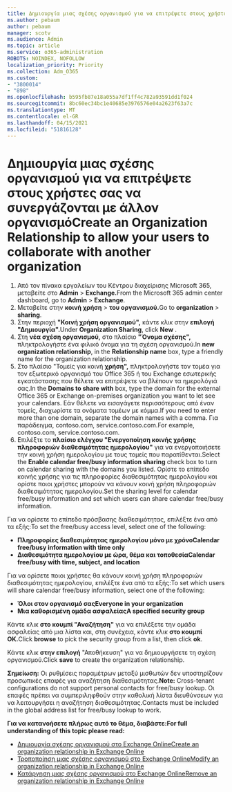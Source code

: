 ```yaml
---
title: Δημιουργία μιας σχέσης οργανισμού για να επιτρέψετε στους χρήστες σας να συνεργάζονται με άλλον οργανισμό
ms.author: pebaum
author: pebaum
manager: scotv
ms.audience: Admin
ms.topic: article
ms.service: o365-administration
ROBOTS: NOINDEX, NOFOLLOW
localization_priority: Priority
ms.collection: Adm_O365
ms.custom:
- "3800014"
- "898"
ms.openlocfilehash: b595fb87e18a055a7df1ff4c782a93591dd1f024
ms.sourcegitcommit: 8bc60ec34bc1e40685e3976576e04a2623f63a7c
ms.translationtype: MT
ms.contentlocale: el-GR
ms.lasthandoff: 04/15/2021
ms.locfileid: "51816128"
---
```

# <a name="create-an-organization-relationship-to-allow-your-users-to-collaborate-with-another-organization"></a><span data-ttu-id="2d3eb-102">Δημιουργία μιας σχέσης οργανισμού για να επιτρέψετε στους χρήστες σας να συνεργάζονται με άλλον οργανισμό</span><span class="sxs-lookup"><span data-stu-id="2d3eb-102">Create an Organization Relationship to allow your users to collaborate with another organization</span></span>

1. <span data-ttu-id="2d3eb-103">Από τον πίνακα εργαλείων του Κέντρου διαχείρισης Microsoft 365, μεταβείτε στο **Admin**  >  **Exchange.**</span><span class="sxs-lookup"><span data-stu-id="2d3eb-103">From the Microsoft 365 admin center dashboard, go to **Admin** > **Exchange**.</span></span>
2. <span data-ttu-id="2d3eb-104">Μεταβείτε στην **κοινή χρήση**  >  **του οργανισμού.**</span><span class="sxs-lookup"><span data-stu-id="2d3eb-104">Go to **organization** > **sharing**.</span></span>
3. <span data-ttu-id="2d3eb-105">Στην περιοχή **"Κοινή χρήση οργανισμού",** κάντε κλικ στην **επιλογή "Δημιουργία".**</span><span class="sxs-lookup"><span data-stu-id="2d3eb-105">Under **Organization Sharing**, click **New** .</span></span>
4. <span data-ttu-id="2d3eb-106">Στη **νέα σχέση οργανισμού,** στο πλαίσιο **"Όνομα σχέσης",** πληκτρολογήστε ένα φιλικό όνομα για τη σχέση οργανισμού.</span><span class="sxs-lookup"><span data-stu-id="2d3eb-106">In **new organization relationship**, in the **Relationship name** box, type a friendly name for the organization relationship.</span></span>
5. <span data-ttu-id="2d3eb-107">Στο πλαίσιο "Τομείς για κοινή **χρήση",** πληκτρολογήστε τον τομέα για τον εξωτερικό οργανισμό του Office 365 ή του Exchange εσωτερικής εγκατάστασης που θέλετε να επιτρέψετε να βλέπουν τα ημερολόγιά σας.</span><span class="sxs-lookup"><span data-stu-id="2d3eb-107">In the **Domains to share with** box, type the domain for the external Office 365 or Exchange on-premises organization you want to let see your calendars.</span></span> <span data-ttu-id="2d3eb-108">Εάν θέλετε να εισαγάγετε περισσότερους από έναν τομείς, διαχωρίστε τα ονόματα τομέων με κόμμα.</span><span class="sxs-lookup"><span data-stu-id="2d3eb-108">If you need to enter more than one domain, separate the domain names with a comma.</span></span> <span data-ttu-id="2d3eb-109">Για παράδειγμα, contoso.com, service.contoso.com.</span><span class="sxs-lookup"><span data-stu-id="2d3eb-109">For example, contoso.com, service.contoso.com.</span></span>
6. <span data-ttu-id="2d3eb-110">Επιλέξτε το **πλαίσιο ελέγχου "Ενεργοποίηση κοινής χρήσης πληροφοριών διαθεσιμότητας ημερολογίου"** για να ενεργοποιήσετε την κοινή χρήση ημερολογίου με τους τομείς που παρατίθενται.</span><span class="sxs-lookup"><span data-stu-id="2d3eb-110">Select the **Enable calendar free/busy information sharing** check box to turn on calendar sharing with the domains you listed.</span></span> <span data-ttu-id="2d3eb-111">Ορίστε το επίπεδο κοινής χρήσης για τις πληροφορίες διαθεσιμότητας ημερολογίου και ορίστε ποιοι χρήστες μπορούν να κάνουν κοινή χρήση πληροφοριών διαθεσιμότητας ημερολογίου.</span><span class="sxs-lookup"><span data-stu-id="2d3eb-111">Set the sharing level for calendar free/busy information and set which users can share calendar free/busy information.</span></span>  

<span data-ttu-id="2d3eb-112">Για να ορίσετε το επίπεδο πρόσβασης διαθεσιμότητας, επιλέξτε ένα από τα εξής:</span><span class="sxs-lookup"><span data-stu-id="2d3eb-112">To set the free/busy access level, select one of the following:</span></span>

- <span data-ttu-id="2d3eb-113">**Πληροφορίες διαθεσιμότητας ημερολογίου μόνο με χρόνο**</span><span class="sxs-lookup"><span data-stu-id="2d3eb-113">**Calendar free/busy information with time only**</span></span>
- <span data-ttu-id="2d3eb-114">**Διαθεσιμότητα ημερολογίου με ώρα, θέμα και τοποθεσία**</span><span class="sxs-lookup"><span data-stu-id="2d3eb-114">**Calendar free/busy with time, subject, and location**</span></span>  

 <span data-ttu-id="2d3eb-115">Για να ορίσετε ποιοι χρήστες θα κάνουν κοινή χρήση πληροφοριών διαθεσιμότητας ημερολογίου, επιλέξτε ένα από τα εξής:</span><span class="sxs-lookup"><span data-stu-id="2d3eb-115">To set which users will share calendar free/busy information, select one of the following:</span></span>

- <span data-ttu-id="2d3eb-116">**Όλοι στον οργανισμό σας**</span><span class="sxs-lookup"><span data-stu-id="2d3eb-116">**Everyone in your organization**</span></span>
- <span data-ttu-id="2d3eb-117">**Μια καθορισμένη ομάδα ασφαλείας**</span><span class="sxs-lookup"><span data-stu-id="2d3eb-117">**A specified security group**</span></span>  

<span data-ttu-id="2d3eb-118">Κάντε κλικ **στο κουμπί "Αναζήτηση"** για να επιλέξετε την ομάδα ασφαλείας από μια λίστα και, στη συνέχεια, κάντε κλικ **στο κουμπί OK.**</span><span class="sxs-lookup"><span data-stu-id="2d3eb-118">Click **browse** to pick the security group from a list, then click **ok**.</span></span>

<span data-ttu-id="2d3eb-119">Κάντε κλικ **στην επιλογή** "Αποθήκευση" για να δημιουργήσετε τη σχέση οργανισμού.</span><span class="sxs-lookup"><span data-stu-id="2d3eb-119">Click **save** to create the organization relationship.</span></span>  

<span data-ttu-id="2d3eb-120">**Σημείωση:** Οι ρυθμίσεις παραμέτρων μεταξύ μισθωτών δεν υποστηρίζουν προσωπικές επαφές για αναζήτηση διαθεσιμότητας.</span><span class="sxs-lookup"><span data-stu-id="2d3eb-120">**Note:** Cross-tenant configurations do not support personal contacts for free/busy lookup.</span></span> <span data-ttu-id="2d3eb-121">Οι επαφές πρέπει να συμπεριληφθούν στην καθολική λίστα διευθύνσεων για να λειτουργήσει η αναζήτηση διαθεσιμότητας.</span><span class="sxs-lookup"><span data-stu-id="2d3eb-121">Contacts must be included in the global address list for free/busy lookup to work.</span></span>

<span data-ttu-id="2d3eb-122">**Για να κατανοήσετε πλήρως αυτό το θέμα, διαβάστε:**</span><span class="sxs-lookup"><span data-stu-id="2d3eb-122">**For full understanding of this topic please read:**</span></span>

- [<span data-ttu-id="2d3eb-123">Δημιουργία σχέσης οργανισμού στο Exchange Online</span><span class="sxs-lookup"><span data-stu-id="2d3eb-123">Create an organization relationship in Exchange Online</span></span>](https://docs.microsoft.com/exchange/sharing/organization-relationships/create-an-organization-relationship)
- [<span data-ttu-id="2d3eb-124">Τροποποίηση μιας σχέσης οργανισμού στο Exchange Online</span><span class="sxs-lookup"><span data-stu-id="2d3eb-124">Modify an organization relationship in Exchange Online</span></span>](https://docs.microsoft.com/exchange/sharing/organization-relationships/modify-an-organization-relationship)
- [<span data-ttu-id="2d3eb-125">Κατάργηση μιας σχέσης οργανισμού στο Exchange Online</span><span class="sxs-lookup"><span data-stu-id="2d3eb-125">Remove an organization relationship in Exchange Online</span></span>](https://docs.microsoft.com/exchange/sharing/organization-relationships/remove-an-organization-relationship)
